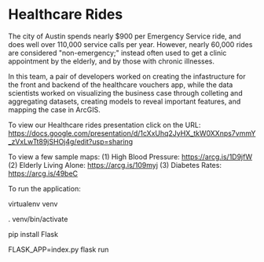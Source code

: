 # Healthcare Rides

The city of Austin spends nearly $900 per Emergency Service ride, and does well over 110,000 service calls per year. 
However, nearly 60,000 rides are considered "non-emergency;" instead often used to get a clinic appointment by the elderly, and by those with chronic illnesses. 

In this team, a pair of developers worked on creating the infastructure for the front and backend of the healthcare vouchers app, while the data scientists worked on visualizing the business case through colleting and aggregating datasets, creating models to reveal important features, and mapping the case in ArcGIS. 

To view our Healthcare rides presentation click on the URL: 
https://docs.google.com/presentation/d/1cXxUhq2JyHX_tkW0XXnps7vmmY_zVxLwTt89jSHOj4g/edit?usp=sharing

To view a few sample maps: 
(1) High Blood Pressure: https://arcg.is/1D9jfW 
(2) Elderly Living Alone: https://arcg.is/109myj
(3) Diabetes Rates: https://arcg.is/49beC

To run the application: 

virtualenv venv

. venv/bin/activate

pip install Flask

FLASK_APP=index.py flask run
